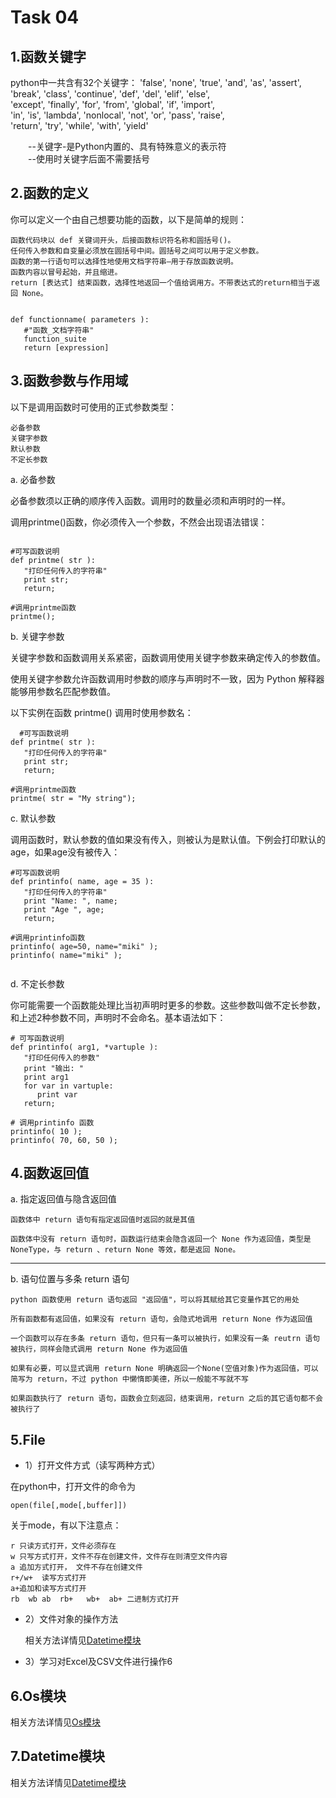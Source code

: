 Task 04
==============
1.函数关键字
--------------

python中一共含有32个关键字：
'false', 'none', 'true', 'and', 'as', 'assert',   
'break', 'class', 'continue', 'def', 'del', 'elif', 'else',   
 'except', 'finally', 'for', 'from', 'global', 'if', 'import',   
 'in', 'is', 'lambda', 'nonlocal', 'not', 'or', 'pass', 'raise',  
 'return', 'try', 'while', 'with', 'yield'

　　--关键字-是Python内置的、具有特殊意义的表示符    
　　--使用时关键字后面不需要括号    



2.函数的定义
--------------


  你可以定义一个由自己想要功能的函数，以下是简单的规则：

    函数代码块以 def 关键词开头，后接函数标识符名称和圆括号()。
    任何传入参数和自变量必须放在圆括号中间。圆括号之间可以用于定义参数。
    函数的第一行语句可以选择性地使用文档字符串—用于存放函数说明。
    函数内容以冒号起始，并且缩进。
    return [表达式] 结束函数，选择性地返回一个值给调用方。不带表达式的return相当于返回 None。


```

def functionname( parameters ):    
   #"函数_文档字符串"     
   function_suite   
   return [expression]      
```


3.函数参数与作用域
--------------

   以下是调用函数时可使用的正式参数类型：

    必备参数
    关键字参数
    默认参数
    不定长参数


a. 必备参数    

必备参数须以正确的顺序传入函数。调用时的数量必须和声明时的一样。  

调用printme()函数，你必须传入一个参数，不然会出现语法错误：  

```

#可写函数说明
def printme( str ):
   "打印任何传入的字符串"
   print str;
   return;
 
#调用printme函数
printme();
```

b. 关键字参数

关键字参数和函数调用关系紧密，函数调用使用关键字参数来确定传入的参数值。

使用关键字参数允许函数调用时参数的顺序与声明时不一致，因为 Python 解释器能够用参数名匹配参数值。

以下实例在函数 printme() 调用时使用参数名：

```
  #可写函数说明
def printme( str ):
   "打印任何传入的字符串"
   print str;
   return;
 
#调用printme函数
printme( str = "My string");
```
c. 默认参数

调用函数时，默认参数的值如果没有传入，则被认为是默认值。下例会打印默认的age，如果age没有被传入：


```
#可写函数说明
def printinfo( name, age = 35 ):
   "打印任何传入的字符串"
   print "Name: ", name;
   print "Age ", age;
   return;
 
#调用printinfo函数
printinfo( age=50, name="miki" );
printinfo( name="miki" );


```
d. 不定长参数

你可能需要一个函数能处理比当初声明时更多的参数。这些参数叫做不定长参数，和上述2种参数不同，声明时不会命名。基本语法如下：

```
# 可写函数说明
def printinfo( arg1, *vartuple ):
   "打印任何传入的参数"
   print "输出: "
   print arg1
   for var in vartuple:
      print var
   return;
 
# 调用printinfo 函数
printinfo( 10 );
printinfo( 70, 60, 50 );
```


4.函数返回值
-----


a. 指定返回值与隐含返回值

 

    函数体中 return 语句有指定返回值时返回的就是其值

    函数体中没有 return 语句时，函数运行结束会隐含返回一个 None 作为返回值，类型是 NoneType，与 return 、return None 等效，都是返回 None。
---------

b. 语句位置与多条 return 语句

 

    python 函数使用 return 语句返回 "返回值"，可以将其赋给其它变量作其它的用处

    所有函数都有返回值，如果没有 return 语句，会隐式地调用 return None 作为返回值

    一个函数可以存在多条 return 语句，但只有一条可以被执行，如果没有一条 reutrn 语句被执行，同样会隐式调用 return None 作为返回值

    如果有必要，可以显式调用 return None 明确返回一个None(空值对象)作为返回值，可以简写为 return，不过 python 中懒惰即美德，所以一般能不写就不写

    如果函数执行了 return 语句，函数会立刻返回，结束调用，return 之后的其它语句都不会被执行了




5.File
--------------
* 1）打开文件方式（读写两种方式）

在python中，打开文件的命令为
```
open(file[,mode[,buffer]])
```

关于mode，有以下注意点：
```
r 只读方式打开，文件必须存在
w 只写方式打开，文件不存在创建文件，文件存在则清空文件内容
a 追加方式打开， 文件不存在创建文件
r+/w+  读写方式打开
a+追加和读写方式打开
rb  wb ab  rb+   wb+  ab+ 二进制方式打开
```

* 2）文件对象的操作方法

  相关方法详情见[Datetime模块](https://www.cnblogs.com/panwenbin-logs/p/5521358.html/ "悬停显示")  

* 3）学习对Excel及CSV文件进行操作6




6.Os模块
--------------
  
  
  相关方法详情见[Os模块](https://www.cnblogs.com/yufeihlf/p/6179547.html/ "悬停显示")  



7.Datetime模块
--------------
  
  
  
  相关方法详情见[Datetime模块](https://www.cnblogs.com/tkqasn/p/6001134.html/ "悬停显示")  

